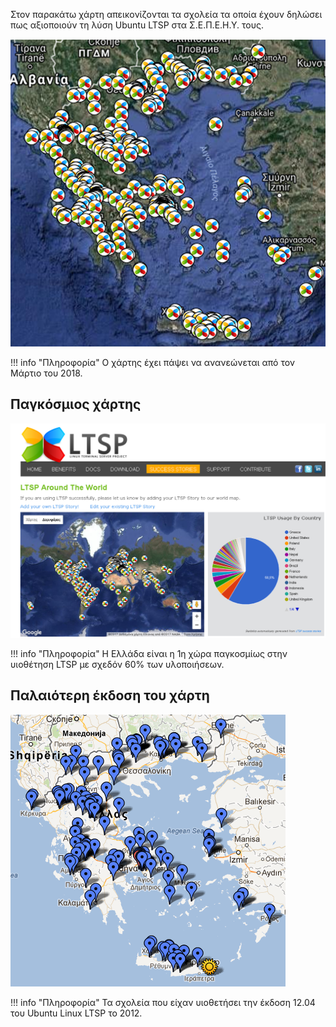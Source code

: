 Στον παρακάτω χάρτη απεικονίζονται τα σχολεία τα οποία έχουν δηλώσει πως
αξιοποιούν τη λύση Ubuntu LTSP στα Σ.Ε.Π.Ε.Η.Υ. τους.

[*![](SEPEHY-LTSP.png)*](SEPEHY-LTSP.png)

!!! info "Πληροφορία"
    Ο χάρτης έχει πάψει να ανανεώνεται από τον Μάρτιο του 2018.

## Παγκόσμιος χάρτης

[*![](World-wide-LTSP.png)*](World-wide-LTSP.png)

!!! info "Πληροφορία"
    Η Ελλάδα είναι η 1η χώρα παγκοσμίως στην υιοθέτηση LTSP με σχεδόν 60% των υλοποιήσεων.

## Παλαιότερη έκδοση του χάρτη

[*![](map.png)*](map.png)

!!! info "Πληροφορία"
    Τα σχολεία που είχαν υιοθετήσει την έκδοση 12.04 του Ubuntu Linux LTSP το 2012.
